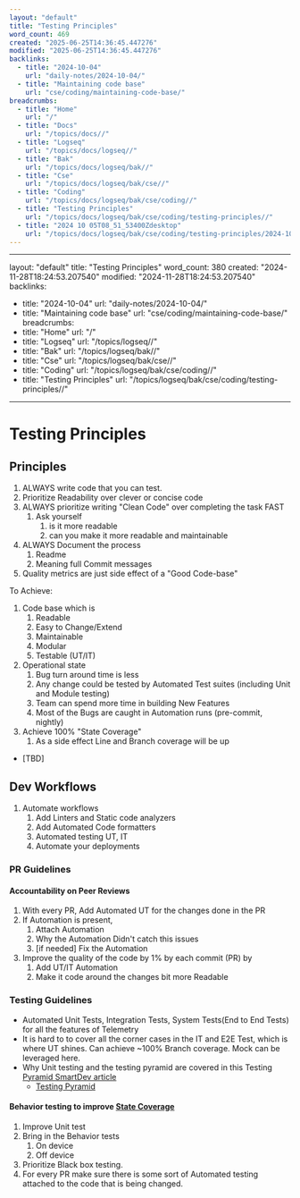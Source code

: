 ```yaml
---
layout: "default"
title: "Testing Principles"
word_count: 469
created: "2025-06-25T14:36:45.447276"
modified: "2025-06-25T14:36:45.447276"
backlinks:
  - title: "2024-10-04"
    url: "daily-notes/2024-10-04/"
  - title: "Maintaining code base"
    url: "cse/coding/maintaining-code-base/"
breadcrumbs:
  - title: "Home"
    url: "/"
  - title: "Docs"
    url: "/topics/docs//"
  - title: "Logseq"
    url: "/topics/docs/logseq//"
  - title: "Bak"
    url: "/topics/docs/logseq/bak//"
  - title: "Cse"
    url: "/topics/docs/logseq/bak/cse//"
  - title: "Coding"
    url: "/topics/docs/logseq/bak/cse/coding//"
  - title: "Testing Principles"
    url: "/topics/docs/logseq/bak/cse/coding/testing-principles//"
  - title: "2024 10 05T08_51_53400Zdesktop"
    url: "/topics/docs/logseq/bak/cse/coding/testing-principles/2024-10-05t08_51_53400zdesktop//"
---
```

---
layout: "default"
title: "Testing Principles"
word_count: 380
created: "2024-11-28T18:24:53.207540"
modified: "2024-11-28T18:24:53.207540"
backlinks:
  - title: "2024-10-04"
    url: "daily-notes/2024-10-04/"
  - title: "Maintaining code base"
    url: "cse/coding/maintaining-code-base/"
breadcrumbs:
  - title: "Home"
    url: "/"
  - title: "Logseq"
    url: "/topics/logseq//"
  - title: "Bak"
    url: "/topics/logseq/bak//"
  - title: "Cse"
    url: "/topics/logseq/bak/cse//"
  - title: "Coding"
    url: "/topics/logseq/bak/cse/coding//"
  - title: "Testing Principles"
    url: "/topics/logseq/bak/cse/coding/testing-principles//"
---
# Testing Principles

## Principles

1. ALWAYS write code that you can test.
2. Prioritize Readability over clever or concise code
3. ALWAYS prioritize writing "Clean Code" over completing the task FAST
    1. Ask yourself
        1. is it more readable
        2. can you make it more readable and maintainable
4. ALWAYS Document the process
    1. Readme
    2. Meaning full Commit messages
5. Quality metrics are just side effect of a "Good Code-base"

To Achieve:

1. Code base which is
   1. Readable
   2. Easy to Change/Extend
   3. Maintainable
   4. Modular
   5. Testable (UT/IT)
2. Operational state
   1. Bug turn around time is less
   2. Any change could be tested by Automated Test suites (including Unit and Module testing)
   3. Team can spend more time in building New Features
   4. Most of the Bugs are caught in Automation runs (pre-commit, nightly)
3. Achieve 100% "State Coverage"
   1. As a side effect Line and Branch coverage will be up

- [TBD]

## Dev Workflows

1. Automate workflows
    1. Add Linters and Static code analyzers
    2. Add Automated Code formatters
    3. Automated testing UT, IT
    4. Automate your deployments

### PR Guidelines

#### Accountability on Peer Reviews

1. With every PR, Add Automated UT for the changes done in the PR
2. If Automation is present,
   1. Attach Automation
   2. Why the Automation Didn't catch this issues
   3. [if needed] Fix the Automation
3. Improve the quality of the code by 1% by each commit (PR) by
   1. Add UT/IT Automation
   2. Make it code around the changes bit more Readable

### Testing Guidelines

- Automated Unit Tests, Integration Tests, System Tests(End to End Tests) for all the features of Telemetry
- It is hard to to cover all the corner cases in the IT and E2E Test, which is where UT shines. Can achieve ~100% Branch coverage. Mock can be leveraged here.
- Why Unit testing and the testing pyramid are covered in this Testing [Pyramid SmartDev article](https://wiki.cisco.com/display/SMARTDEV/Testing+Pyramid)
  - [Testing Pyramid](cse/coding/testing-pyramid/)

#### Behavior testing to improve [State Coverage](state-coverage/)

1. Improve Unit test
2. Bring in the Behavior tests
   1. On device
   2. Off device
3. Prioritize Black box testing.
4. For every PR make sure there is some sort of Automated testing attached to the code that is being changed.
